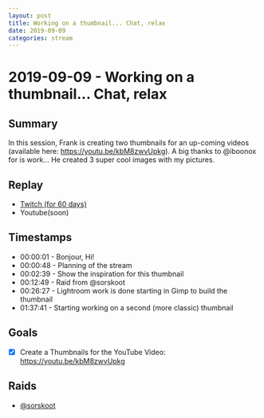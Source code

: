 ```yaml
---
layout: post
title: Working on a thumbnail... Chat, relax
date: 2019-09-09
categories: stream
---
```



# 2019-09-09 - Working on a thumbnail... Chat, relax

## Summary

In this session, Frank is creating two thumbnails for an up-coming videos (available here: https://youtu.be/kbM8zwvUpkg). A big thanks to @iboonox for is work... He created 3 super cool images with my pictures.

## Replay


- [Twitch (for 60 days)](https://www.twitch.tv/videos/479300898)
- Youtube(soon)


## Timestamps


- 00:00:01 - Bonjour, Hi!
- 00:00:48 - Planning of the stream 
- 00:02:39 - Show the inspiration for this thumbnail 
- 00:12:49 - Raid from @sorskoot 
- 00:26:27 - Lightroom work is done starting in Gimp to build the thumbnail 
- 01:37:41 - Starting working on a second (more classic) thumbnail


Goals
-----

- [X] Create a Thumbnails for the YouTube Video: https://youtu.be/kbM8zwvUpkg


Raids
-------------

- [@sorskoot](https://www.twitch.tv/sorskoot)




